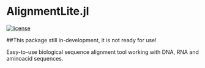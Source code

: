 # AlignmentLite.jl
[![license](https://img.shields.io/github/license/doctorbetaq/AlignmentLite.jl)](https://github.com/doctorbetaq/AlignmentLite.jl/blob/main/LICENSE)

##This package still in-development, it is not ready for use!

Easy-to-use biological sequence alignment tool working with DNA, RNA and aminoacid sequences.
